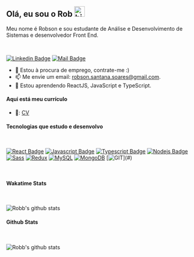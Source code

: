 ## Olá, eu sou o Rob <img src="https://user-images.githubusercontent.com/1303154/88677602-1635ba80-d120-11ea-84d8-d263ba5fc3c0.gif" width="28px" alt="hi">

Meu nome é Robson e sou estudante de Análise e Desenvolvimento de Sistemas e desenvolvedor Front End. 

<br />

[![Linkedin Badge](https://img.shields.io/badge/-rob-0e76a8?style=flat&labelColor=0e76a8&logo=linkedin&logoColor=white)](https://www.linkedin.com/in/robson-santana-soares/) [![Mail Badge](https://img.shields.io/badge/-rob_email-ff0000?style=flat&labelColor=ff0000&logo=gmail&logoColor=white)](mailto:robson.santana.soares@gmail.com)

<!-- TODO: Add last video link -->

- 🔭 Estou à procura de emprego, contrate-me :)
- 📫 Me envie um email: robson.santana.soares@gmail.com.
- 📖 Estou aprendendo ReactJS, JavaScript e TypeScript.

#### Aqui está meu currículo
- 📎: [CV](https://github.com/RobbSoares/RobbSoares/blob/master/curriculo/CV_RobsonSantanaSoares.pdf)


#### Tecnologias que estudo e desenvolvo

<br />

[![React Badge](https://img.shields.io/badge/-React-61DBFB?style=for-the-badge&labelColor=black&logo=react&logoColor=61DBFB)](#) [![Javascript Badge](https://img.shields.io/badge/-Javascript-F0DB4F?style=for-the-badge&labelColor=black&logo=javascript&logoColor=F0DB4F)](#) [![Typescript Badge](https://img.shields.io/badge/-Typescript-007acc?style=for-the-badge&labelColor=black&logo=typescript&logoColor=007acc)](#) [![Nodejs Badge](https://img.shields.io/badge/-Nodejs-3C873A?style=for-the-badge&labelColor=black&logo=node.js&logoColor=3C873A)](#) 
[![Sass](https://img.shields.io/badge/Sass-CC6699?style=for-the-badge&&labelColor=black&logo=sass&logoColor=CC6699)](#) [![Redux](https://img.shields.io/badge/Redux-593D88?style=for-the-badge&logo=redux&&labelColor=black&logoColor=593D88)](#) [![MySQL](https://img.shields.io/badge/MySQL-f29111?style=for-the-badge&logo=mysql&labelColor=black&logoColor=white)](#) [![MongoDB](https://img.shields.io/badge/MongoDB-4EA94B?style=for-the-badge&logo=mongodb&&labelColor=black&logoColor=4EA94B)](#) [![GIT](https://img.shields.io/badge/git-ff0000.svg?&labelColor=black&style=for-the-badge&logo=git&logoColor=white")](#)
 
<br />

#### Wakatime Stats

<br/>

![Robb's github stats](https://github-readme-stats.vercel.app/api/wakatime?username=uRobs&theme=tokyonight)

#### Github Stats

<br />

![Robb's github stats](https://github-readme-stats.vercel.app/api?username=RobbSoares&count_private=true&theme=tokyonight&hide=contribs,prs)

